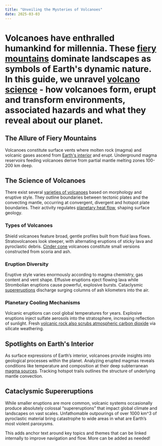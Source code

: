 ```yaml
---
title: "Unveiling the Mysteries of Volcanoes"
date: 2025-03-03
---
```


# Volcanoes have enthralled humankind for millennia. These [fiery mountains](#fiery-mountains) dominate landscapes as symbols of Earth's dynamic nature. In this guide, we unravel [volcano science](#volcano-science) - how volcanoes form, erupt and transform environments, associated hazards and what they reveal about our planet.

## The Allure of Fiery Mountains

Volcanoes constitute surface vents where molten rock (magma) and volcanic gases ascend from [Earth's interior](#earths-interior) and erupt. Underground magma reservoirs feeding volcanoes derive from partial mantle melting zones 100-200 km deep.

## The Science of Volcanoes

There exist several [varieties of volcanoes](#volcano-varieties) based on morphology and eruptive style. They outline boundaries between tectonic plates and the convecting mantle, occurring at convergent, divergent and hotspot plate boundaries. Their activity regulates [planetary heat flow](#planetary-cooling), shaping surface geology.

### Types of Volcanoes

Shield volcanoes feature broad, gentle profiles built from fluid lava flows. Stratovolcanoes look steeper, with alternating eruptions of sticky lava and pyroclastic debris. [Cinder cone](https://magmamatters.com/the-birth-of-new-land-understanding-cinder-cones/) volcanoes constitute small versions constructed from scoria and ash.

### Eruption Diversity

Eruptive style varies enormously according to magma chemistry, gas content and vent shape. Effusive eruptions eject flowing lava while Strombolian eruptions cause powerful, explosive bursts. Cataclysmic [supereruptions](#supereruptions) discharge surging columns of ash kilometers into the air.

### Planetary Cooling Mechanisms

Volcanic eruptions can cool global temperatures for years. Explosive eruptions inject sulfate aerosols into the stratosphere, increasing reflection of sunlight. Fresh [volcanic rock also scrubs atmospheric carbon dioxide](https://magmamatters.com/geothermal-energy-and-its-volcanic-origins/ "Geothermal Energy and Its Volcanic Origins") via silicate weathering.

## Spotlights on Earth's Interior

As surface expressions of Earth’s interior, volcanoes provide insights into geological processes within the planet. Analyzing erupted magmas reveals conditions like temperature and composition at their deep subterranean [magma sources](#magma-sources). Tracking hotspot trails outlines the structure of underlying mantle convection.

## Cataclysmic Supereruptions

While smaller eruptions are more common, volcanic systems occasionally produce absolutely colossal “supereruptions” that impact global climate and landscapes on vast scales. Unfathomable outpourings of over 1000 km^3 of pyroclastic material bring catastrophe to wide areas in what are Earth’s most violent paroxysms.

This adds anchor text around key topics and themes that can be linked internally to improve navigation and flow. More can be added as needed!
